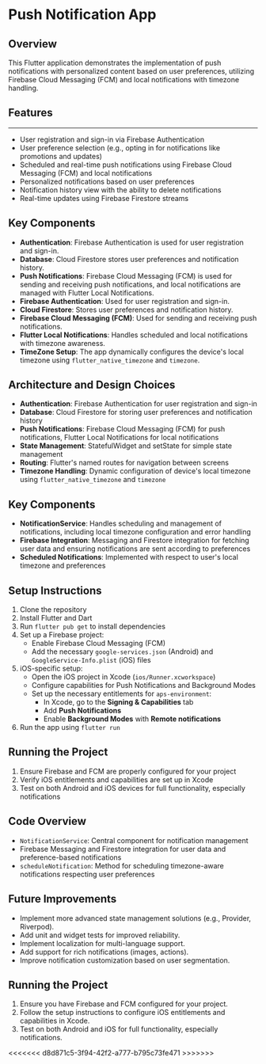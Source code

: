 # Push Notification App

## Overview

This Flutter application demonstrates the implementation of push notifications with personalized content based on user preferences, utilizing Firebase Cloud Messaging (FCM) and local notifications with timezone handling.

## Features
------------

* User registration and sign-in via Firebase Authentication
* User preference selection (e.g., opting in for notifications like promotions and updates)
* Scheduled and real-time push notifications using Firebase Cloud Messaging (FCM) and local notifications
* Personalized notifications based on user preferences
* Notification history view with the ability to delete notifications
* Real-time updates using Firebase Firestore streams

## Key Components

- **Authentication**: Firebase Authentication is used for user registration and sign-in.
- **Database**: Cloud Firestore stores user preferences and notification history.
- **Push Notifications**: Firebase Cloud Messaging (FCM) is used for sending and receiving push notifications, and local notifications are managed with Flutter Local Notifications.
- **Firebase Authentication**: Used for user registration and sign-in.
- **Cloud Firestore**: Stores user preferences and notification history.
- **Firebase Cloud Messaging (FCM)**: Used for sending and receiving push notifications.
- **Flutter Local Notifications**: Handles scheduled and local notifications with timezone awareness.
- **TimeZone Setup**: The app dynamically configures the device's local timezone using `flutter_native_timezone` and `timezone`.

## Architecture and Design Choices

- **Authentication**: Firebase Authentication for user registration and sign-in
- **Database**: Cloud Firestore for storing user preferences and notification history
- **Push Notifications**: Firebase Cloud Messaging (FCM) for push notifications, Flutter Local Notifications for local notifications
- **State Management**: StatefulWidget and setState for simple state management
- **Routing**: Flutter's named routes for navigation between screens
- **Timezone Handling**: Dynamic configuration of device's local timezone using `flutter_native_timezone` and `timezone`

## Key Components

- **NotificationService**: Handles scheduling and management of notifications, including local timezone configuration and error handling
- **Firebase Integration**: Messaging and Firestore integration for fetching user data and ensuring notifications are sent according to preferences
- **Scheduled Notifications**: Implemented with respect to user's local timezone and preferences

## Setup Instructions

1. Clone the repository
2. Install Flutter and Dart
3. Run `flutter pub get` to install dependencies
4. Set up a Firebase project:
   - Enable Firebase Cloud Messaging (FCM)
   - Add the necessary `google-services.json` (Android) and `GoogleService-Info.plist` (iOS) files
5. iOS-specific setup:
   - Open the iOS project in Xcode (`ios/Runner.xcworkspace`)
   - Configure capabilities for Push Notifications and Background Modes
   - Set up the necessary entitlements for `aps-environment`:
     - In Xcode, go to the **Signing & Capabilities** tab
     - Add **Push Notifications**
     - Enable **Background Modes** with **Remote notifications**
6. Run the app using `flutter run`

## Running the Project

1. Ensure Firebase and FCM are properly configured for your project
2. Verify iOS entitlements and capabilities are set up in Xcode
3. Test on both Android and iOS devices for full functionality, especially notifications

## Code Overview

- `NotificationService`: Central component for notification management
- Firebase Messaging and Firestore integration for user data and preference-based notifications
- `scheduleNotification`: Method for scheduling timezone-aware notifications respecting user preferences

## Future Improvements

- Implement more advanced state management solutions (e.g., Provider, Riverpod).
- Add unit and widget tests for improved reliability.
- Implement localization for multi-language support.
- Add support for rich notifications (images, actions).
- Improve notification customization based on user segmentation.

## Running the Project

1. Ensure you have Firebase and FCM configured for your project.
2. Follow the setup instructions to configure iOS entitlements and capabilities in Xcode.
3. Test on both Android and iOS for full functionality, especially notifications.


<<<<<<<  d8d871c5-3f94-42f2-a777-b795c73fe471  >>>>>>>